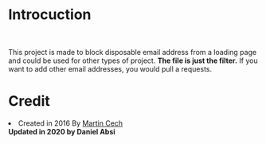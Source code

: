 
<h1>Introcuction</h1>
<br>
<p>
This project is made to block disposable email address from a loading page and could be used for other types of project. <b>The file is just the filter.</b>
If you want to add other email addresses, you would pull a requests. 
</p>
<H1>Credit</H1>
<li>Created in 2016 By <a href="https://github.com/martenson/disposable-email-domains">Martin Cech</a></li>
<b>Updated in 2020 by Daniel Absi</b>

